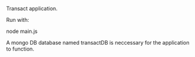 Transact application.

Run with:

node main.js

A mongo DB database named transactDB is neccessary for the application to function.